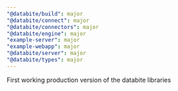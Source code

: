 ```yaml
---
"@databite/build": major
"@databite/connect": major
"@databite/connectors": major
"@databite/engine": major
"example-server": major
"example-webapp": major
"@databite/server": major
"@databite/types": major
---
```


First working production version of the databite libraries

